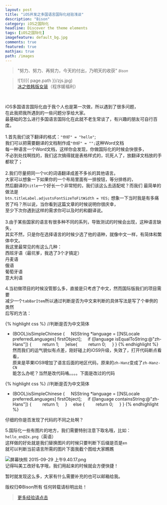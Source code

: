 ```yaml
---
layout: post
title: "iOS开发之多国语言国际化经验浅谈"
description: "Bison"
category: iOS之国际化
headline: Discover the theme elements
tags: [iOS之国际化]
imagefeature: default_bg.jpg
comments: true
featured: true
mathjax: true
path: /images
---
```


>&quot;努力、努力、再努力，今天的付出，乃明天的收获&quot;
><small><cite title="Plato">Bison</cite></small>

>![1]({{ page.path }}/zjs.jpg)<br>
>[冰之依韩版女装](http://allluckly.taobao.com/)（程序媛福利）<br>


<br>



iOS多国语言国际化由于我个人也是第一次做，所以遇到了很多问题，<br>
在此我把我所遇到的一些问题分享给大家。<br>
最基础的怎么进行多国语言国际化在此就不老生常谈了，有兴趣的朋友可自行百度。<br>
<br>
1.首先我们说下翻译的格式：`"你好" = "hello"`;<br>
我们可以把需要翻译的文档制作成`"你好" = "";`这种Word文档<br>
每一种语言一个Word文档，这样你会发现，你做国际化的时候会快很多，<br>
不必到处找啊找的，我们这次搞得就是表格样式的，坑死人了，放翻译文档放的手都软了；<br>
<br>
2.我们尽量把同一个`VC`的词语翻译成差不多长的其他语言。<br>
大家可以想象一下如果你的一个布局里面有一排按钮，等分排练的，<br>
然后翻译的`title`一个好长一个非常短的，我们该这么去适配呢？而我们
最简单的做法是<br>
`btn.titleLabel.adjustsFontSizeToFitWidth = YES;`
想象一下当时我是有多痛苦了吗？所以说，当你看到这篇文章的时候说明你很庆幸，<br>
至少下次你遇到这样的需求你可以及时的和翻译说。<br>
<br>
3.由于某些国家的语言有很多种不同的系列，导致测试的时候会出现，这种语言缺失，<br>
其实不然，只是你在选择语言的时候少选了他的语种，就像中文一样，有简体和繁体中文。<br>
我这里最常见的有这么几种：<br>
西班牙语（最坑爹，我选了3个才搞定）<br>
丹麦语<br>
俄语<br>
葡萄牙语<br>
意大利语<br>

4.当初做项目的时候没管那么多，直接是只考虑了中文，然而国际版我们的项目需要<br>
减少一个`tabBarItem`所以通过判断是否为中文来判断的具体写法是写了个单例的类然<br>
后写的方法：<br>

{% highlight css %}
//判断是否为中文简体
- (BOOL)isSimpleChinese
{
    NSString *language = [[NSLocale preferredLanguages] firstObject];
    if ([language isEqualToString:@"zh-Hans"]) {
          return 1;
    }else{
        return 0;
    }
}
{% endhighlight %}
然而我们的运气貌似有点差，刚好碰上的iOS9升级，失效了，打开代码断点看看，<br>
原来是苹果IOS9增加了语言后面的地区代码，原来的`zh-Hanz`变成了`zh-Hanz-CN`<br>
能怎么办呢？当然是改代码咯。。。。下面是改过的代码<br>

{% highlight css %}
//判断是否为中文简体
- (BOOL)isSimpleChinese
{
    NSString *language = [[NSLocale preferredLanguages] firstObject];
    if ([language containsString:@"zh-Hans"]) {
        return 1;
    }
    else {
        return 0;
    }
}
{% endhighlight %}

仔细的你是否发现了代码的不同之处啊？<br>

5.国际化一些有图片的地方，我们需要特别注意下取名哦，比如：<br>
`hello_en@2x.png`（英语）<br>
这样做的好处就是我们替换图片的时候只要判断下后缀是否是`en`<br>
就可以判断当前语言所需的图片下面我截个图给大家瞧瞧<br>

![屏幕快照 2015-09-29 上午9.40.17.png](http://upload-images.jianshu.io/upload_images/671504-cc907a133a676790.png?imageMogr2/auto-orient/strip%7CimageView2/2/w/1240)<br>
记得叫美工改好名字哦，我们用起来的时候就会方便快捷！<br>

暂时就发现这么多，大家有什么需要补充的也可以邮箱给我。<br>

版权归©Bison所有 任何转载请标明出处！<br>


 > [更多经验请点击](http://www.allluckly.cn/)


